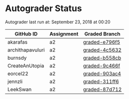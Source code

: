 # Autograder Status
Autograder last run at: September 23, 2018 at 00:20

| GitHub ID | Assignment | Graded Branch |
|-----------|------------|---------------|
| akarafas | a2 | [graded-e796f5](https://github.com/Fall2018COMP401-001/a2-akarafas/tree/graded-e796f5) | 
| archithapavuluri | a2 | [graded-4c5632](https://github.com/Fall2018COMP401-001/a2-archithapavuluri/tree/graded-4c5632) | 
| burnsdy | a2 | [graded-b558cb](https://github.com/Fall2018COMP401-001/a2-burnsdy/tree/graded-b558cb) | 
| CreateAnUtopia | a2 | [graded-9c466f](https://github.com/Fall2018COMP401-001/a2-CreateAnUtopia/tree/graded-9c466f) | 
| eorcel22 | a2 | [graded-903ac4](https://github.com/Fall2018COMP401-001/a2-eorcel22/tree/graded-903ac4) | 
| jennzli | a2 | [graded-311ff6](https://github.com/Fall2018COMP401-001/a2-jennzli/tree/graded-311ff6) | 
| LeekSwan | a2 | [graded-87d712](https://github.com/Fall2018COMP401-001/a2-LeekSwan/tree/graded-87d712) | 
